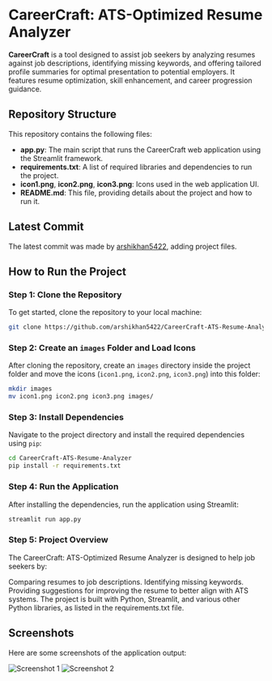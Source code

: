 # CareerCraft: ATS-Optimized Resume Analyzer

**CareerCraft** is a tool designed to assist job seekers by analyzing resumes against job descriptions, identifying missing keywords, and offering tailored profile summaries for optimal presentation to potential employers. It features resume optimization, skill enhancement, and career progression guidance.

## Repository Structure

This repository contains the following files:

- **app.py**: The main script that runs the CareerCraft web application using the Streamlit framework.
- **requirements.txt**: A list of required libraries and dependencies to run the project.
- **icon1.png**, **icon2.png**, **icon3.png**: Icons used in the web application UI.
- **README.md**: This file, providing details about the project and how to run it.

## Latest Commit

The latest commit was made by [arshikhan5422](https://github.com/arshikhan5422), adding project files.

## How to Run the Project

### Step 1: Clone the Repository
To get started, clone the repository to your local machine:
```bash
git clone https://github.com/arshikhan5422/CareerCraft-ATS-Resume-Analyzer.git
```

### Step 2: Create an `images` Folder and Load Icons
After cloning the repository, create an `images` directory inside the project folder and move the icons (`icon1.png`, `icon2.png`, `icon3.png`) into this folder:

```bash
mkdir images
mv icon1.png icon2.png icon3.png images/
```

### Step 3: Install Dependencies
Navigate to the project directory and install the required dependencies using `pip`:

```bash
cd CareerCraft-ATS-Resume-Analyzer
pip install -r requirements.txt
```

### Step 4: Run the Application
After installing the dependencies, run the application using Streamlit:

```bash
streamlit run app.py
```

### Step 5: Project Overview
The CareerCraft: ATS-Optimized Resume Analyzer is designed to help job seekers by:

Comparing resumes to job descriptions.
Identifying missing keywords.
Providing suggestions for improving the resume to better align with ATS systems.
The project is built with Python, Streamlit, and various other Python libraries, as listed in the requirements.txt file.

## Screenshots

Here are some screenshots of the application output:

![Screenshot 1](screenshots/screenshot1.png)
![Screenshot 2](screenshots/screenshot2.png)







